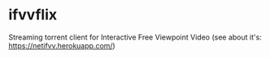 # ifvvflix
Streaming torrent client for Interactive Free Viewpoint Video (see about it's: https://netifvv.herokuapp.com/)

